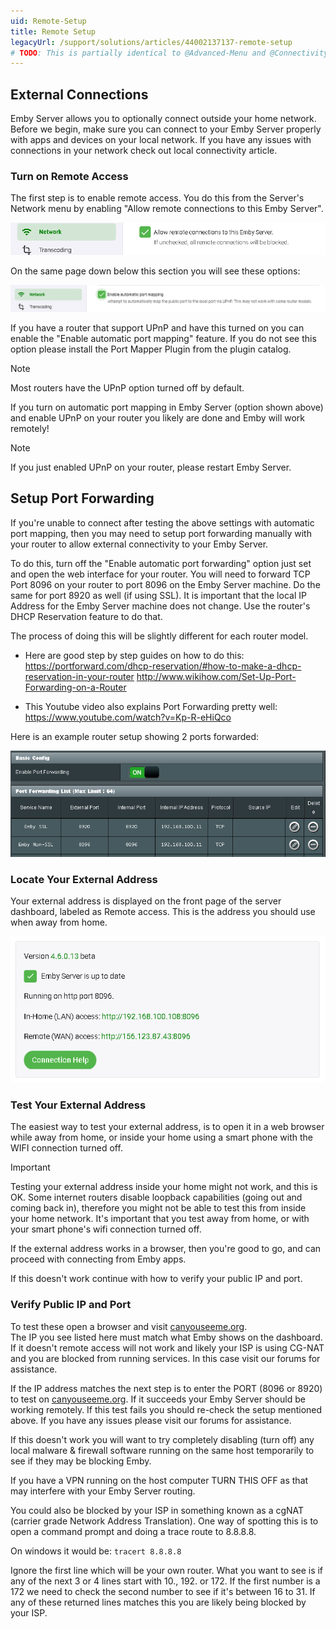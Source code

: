 ```yaml
---
uid: Remote-Setup
title: Remote Setup
legacyUrl: /support/solutions/articles/44002137137-remote-setup
# TODO: This is partially identical to @Advanced-Menu and @Connectivity
---
```


## External Connections

Emby Server allows you to optionally connect outside your home network. Before we begin, make sure you can connect to your Emby Server properly with apps and devices on your local network.
If you have any issues with connections in your network check out local connectivity article.

### Turn on Remote Access

The first step is to enable remote access. You do this from the Server's Network menu by enabling "Allow remote connections to this Emby Server". 

![Remote Setup1](images/server/remote_setup1.png)

On the same page down below this section you will see these options:

![Remote Setup2](images/server/remote_setup2.png)

If you have a router that support UPnP and have this turned on you can enable the "Enable automatic port mapping" feature. If you do not see this option please install the Port Mapper Plugin from the plugin catalog.  

> [!NOTE]
> Most routers have the UPnP option turned off by default.

If you turn on automatic port mapping in Emby Server (option shown above) and enable UPnP on your router you likely are done and Emby will work remotely!

> [!NOTE]
> If you just enabled UPnP on your router, please restart Emby Server.

## Setup Port Forwarding

If you're unable to connect after testing the above settings with automatic port mapping, then you may need to setup port forwarding manually with your router to allow external connectivity to your Emby Server.

To do this, turn off the "Enable automatic port forwarding" option just set and open the web interface for your router. You will need to forward TCP Port 8096 on your router to port 8096 on the Emby Server machine. Do the same for port 8920 as well (if using SSL). It is important that the local IP Address for the Emby Server machine does not change. Use the router's DHCP Reservation feature to do that.

The process of doing this will be slightly different for each router model. 

- Here are good step by step guides on how to do this:
  https://portforward.com/dhcp-reservation/#how-to-make-a-dhcp-reservation-in-your-router
  http://www.wikihow.com/Set-Up-Port-Forwarding-on-a-Router

- This Youtube video also explains Port Forwarding pretty well:
  https://www.youtube.com/watch?v=Kp-R-eHiQco

Here is an example router setup showing 2 ports forwarded:

![Remote Setup3](images/server/remote_setup3.png)

### Locate Your External Address
Your external address is displayed on the front page of the server dashboard, labeled as Remote access. This is the address you should use when away from home.

![Remote Setup4](images/server/remote_setup4.png)

### Test Your External Address

The easiest way to test your external address, is to open it in a web browser while away from home, or inside your home using a smart phone with the WIFI connection turned off.

> [!IMPORTANT]
> Testing your external address inside your home might not work, and this is OK. Some internet routers disable loopback capabilities (going out and coming back in), therefore you might not be able to test this from inside your home network. It's important that you test away from home, or with your smart phone's wifi connection turned off.

If the external address works in a browser, then you're good to go, and can proceed with connecting from Emby apps.

If this doesn't work continue with how to verify your public IP and port.

### Verify Public IP and Port

To test these open a browser and visit [canyouseeme.org](http://example.com).  
The IP you see listed here must match what Emby shows on the dashboard.  If it doesn't remote access will not work and likely your ISP is using CG-NAT and you are blocked from running services.  In this case visit our forums for assistance.

If the IP address matches the next step is to enter the PORT (8096 or 8920) to test on [canyouseeme.org](http://example.com). If it succeeds your Emby Server should be working remotely.  If this test fails you should re-check the setup mentioned above. If you have any issues please visit our forums for assistance.

If this doesn't work you will want to try completely disabling (turn off) any local malware & firewall software running on the same host temporarily to see if they may be blocking Emby.

If you have a VPN running on the host computer TURN THIS OFF as that may interfere with your Emby Server routing.

You could also be blocked by your ISP in something known as a cgNAT (carrier grade Network Address Translation).  One way of spotting this is to open a command prompt and doing a trace route to 8.8.8.8.

On windows it would be: `tracert 8.8.8.8`

Ignore the first line which will be your own router.  What you want to see is if any of the next 3 or 4 lines start with 10., 192. or 172.  If the first number is a 172 we need to check the second number to see if it's between 16 to 31.  If any of these returned lines matches this you are likely being blocked by your ISP.